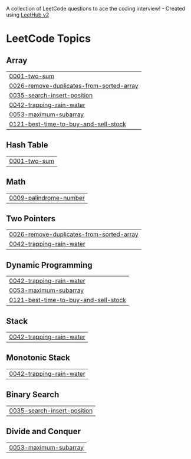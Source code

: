 A collection of LeetCode questions to ace the coding interview! - Created using [LeetHub v2](https://github.com/arunbhardwaj/LeetHub-2.0)
<!---LeetCode Topics Start-->
# LeetCode Topics
## Array
|  |
| ------- |
| [0001-two-sum](https://github.com/RitikSingh0506/Leetcode/tree/master/0001-two-sum) |
| [0026-remove-duplicates-from-sorted-array](https://github.com/RitikSingh0506/Leetcode/tree/master/0026-remove-duplicates-from-sorted-array) |
| [0035-search-insert-position](https://github.com/RitikSingh0506/Leetcode/tree/master/0035-search-insert-position) |
| [0042-trapping-rain-water](https://github.com/RitikSingh0506/Leetcode/tree/master/0042-trapping-rain-water) |
| [0053-maximum-subarray](https://github.com/RitikSingh0506/Leetcode/tree/master/0053-maximum-subarray) |
| [0121-best-time-to-buy-and-sell-stock](https://github.com/RitikSingh0506/Leetcode/tree/master/0121-best-time-to-buy-and-sell-stock) |
## Hash Table
|  |
| ------- |
| [0001-two-sum](https://github.com/RitikSingh0506/Leetcode/tree/master/0001-two-sum) |
## Math
|  |
| ------- |
| [0009-palindrome-number](https://github.com/RitikSingh0506/Leetcode/tree/master/0009-palindrome-number) |
## Two Pointers
|  |
| ------- |
| [0026-remove-duplicates-from-sorted-array](https://github.com/RitikSingh0506/Leetcode/tree/master/0026-remove-duplicates-from-sorted-array) |
| [0042-trapping-rain-water](https://github.com/RitikSingh0506/Leetcode/tree/master/0042-trapping-rain-water) |
## Dynamic Programming
|  |
| ------- |
| [0042-trapping-rain-water](https://github.com/RitikSingh0506/Leetcode/tree/master/0042-trapping-rain-water) |
| [0053-maximum-subarray](https://github.com/RitikSingh0506/Leetcode/tree/master/0053-maximum-subarray) |
| [0121-best-time-to-buy-and-sell-stock](https://github.com/RitikSingh0506/Leetcode/tree/master/0121-best-time-to-buy-and-sell-stock) |
## Stack
|  |
| ------- |
| [0042-trapping-rain-water](https://github.com/RitikSingh0506/Leetcode/tree/master/0042-trapping-rain-water) |
## Monotonic Stack
|  |
| ------- |
| [0042-trapping-rain-water](https://github.com/RitikSingh0506/Leetcode/tree/master/0042-trapping-rain-water) |
## Binary Search
|  |
| ------- |
| [0035-search-insert-position](https://github.com/RitikSingh0506/Leetcode/tree/master/0035-search-insert-position) |
## Divide and Conquer
|  |
| ------- |
| [0053-maximum-subarray](https://github.com/RitikSingh0506/Leetcode/tree/master/0053-maximum-subarray) |
<!---LeetCode Topics End-->